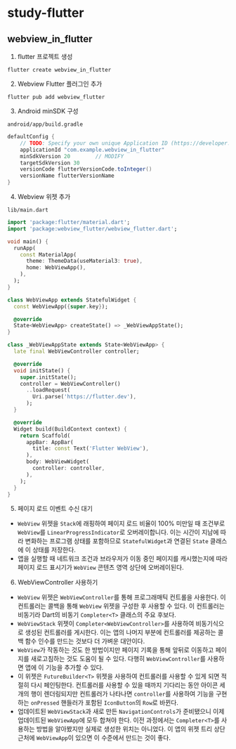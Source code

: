 # study-flutter

## webview_in_flutter

1. flutter 프로젝트 생성

```shell
flutter create webview_in_flutter
```

2. Webview Flutter 플러그인 추가

```shell
flutter pub add webview_flutter
```

3. Android minSDK 구성

`android/app/build.gradle`

```gradle
defaultConfig {
    // TODO: Specify your own unique Application ID (https://developer.android.com/studio/build/application-id.html).
    applicationId "com.example.webview_in_flutter"
    minSdkVersion 20        // MODIFY
    targetSdkVersion 30
    versionCode flutterVersionCode.toInteger()
    versionName flutterVersionName
}
```

4. Webview 위젯 추가

`lib/main.dart`

```dart
import 'package:flutter/material.dart';
import 'package:webview_flutter/webview_flutter.dart';

void main() {
  runApp(
    const MaterialApp(
      theme: ThemeData(useMaterial3: true),
      home: WebViewApp(),
    ),
  );
}

class WebViewApp extends StatefulWidget {
  const WebViewApp({super.key});

  @override
  State<WebViewApp> createState() => _WebViewAppState();
}

class _WebViewAppState extends State<WebViewApp> {
  late final WebViewController controller;

  @override
  void initState() {
    super.initState();
    controller = WebViewController()
      ..loadRequest(
        Uri.parse('https://flutter.dev'),
      );
  }

  @override
  Widget build(BuildContext context) {
    return Scaffold(
      appBar: AppBar(
        title: const Text('Flutter WebView'),
      ),
      body: WebViewWidget(
        controller: controller,
      ),
    );
  }
}
```

5. 페이지 로드 이벤트 수신 대기

- `WebView` 위젯을 `Stack`에 래핑하여 페이지 로드 비율이 100% 미만일 때 조건부로 `WebView`를 `LinearProgressIndicator`로 오버레이합니다. 이는 시간이 지남에 따라 변화하는 프로그램 상태를 포함하므로 `StatefulWidget`과 연결된 `State` 클래스에 이 상태를 저장한다.
- 앱을 실행할 때 네트워크 조건과 브라우저가 이동 중인 페이지를 캐시했는지에 따라 페이지 로드 표시기가 `WebView` 콘텐츠 영역 상단에 오버레이된다.

6. WebViewController 사용하기

- `WebView` 위젯은 `WebViewController`를 통해 프로그래매틱 컨트롤을 사용한다. 이 컨트롤러는 콜백을 통해 `WebView` 위젯을 구성한 후 사용할 수 있다. 이 컨트롤러는 비동기라 Dart의 비동기 `Completer<T>` 클래스의 주요 후보다.
- `WebViewStack` 위젯이 `Completer<WebViewController>`를 사용하여 비동기식으로 생성된 컨트롤러를 게시한다. 이는 앱의 나머지 부분에 컨트롤러를 제공하는 콜백 함수 인수를 만드는 것보다 더 가벼운 대안이다.
- `WebView`가 작동하는 것도 한 방법이지만 페이지 기록을 통해 앞뒤로 이동하고 페이지를 새로고침하는 것도 도움이 될 수 있다. 다행히 `WebViewController`를 사용하면 앱에 이 기능을 추가할 수 있다.
- 이 위젯은 `FutureBuilder<T>` 위젯을 사용하여 컨트롤러를 사용할 수 있게 되면 적절히 다시 페인팅한다. 컨트롤러를 사용할 수 있을 때까지 기다리는 동안 아이콘 세 개의 행이 렌더링되지만 컨트롤러가 나타나면 `controller`를 사용하여 기능을 구현하는 `onPressed` 핸들러가 포함된 `IconButton`의 `Row`로 바뀐다.
- 업데이트된 `WebViewStack`과 새로 만든 `NavigationControls`가 준비됐으니 이제 업데이트된 `WebViewApp`에 모두 합쳐야 한다. 이전 과정에서는 `Completer<T>`를 사용하는 방법을 알아봤지만 실제로 생성한 위치는 아니었다. 이 앱의 위젯 트리 상단 근처에 `WebViewApp`이 있으면 이 수준에서 만드는 것이 좋다.